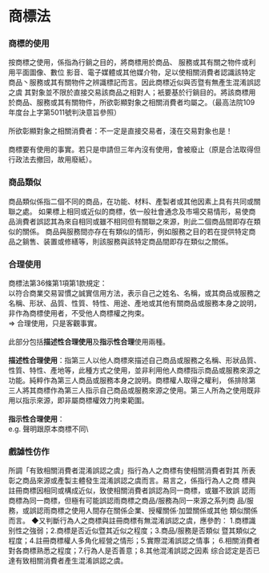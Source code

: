 # 商標法

### 商標的使用

按商標之使用，係指為行鋿之目的，將商標用於商品、 服務或其有關之物件或利用平面圖像、數位 影音、電子媒體或其他媒介物，足以使相關消費者認識該特定商品丶服務或其有關物件之辨識標記而言。因此商標近似與否暨有無產生混淆誤認之虞 其對象並不限於直接交易該商品之相對人；衹要基於行鋿目的。將該商標用於商品、服務或其有關物件，所欲彰顯對象之相關消費者均屬之。（最高法院109年度台上字第5011號判決意旨參照）\
\
所欲彰顯對象之相關消費者：不一定是直接交易者，淺在交易對象也是！\
\
商標要有使用的事實。若只是申請但三年內沒有使用，會被廢止（原是合法取得但行政法去撤回，故用廢紙）。

### 商品類似

商品類似係指二個不同的商品，在功能、材料、產製者或其他因素上具有共同或關聯之處。 如果標上相同或近似的商標，依一般社會通念及市場交易情形，易使商品淌費者誤認其為來自相同或雖不相同但有關聯之來源，則此二個商品間即存在類似的關係。 商品與服務間亦存在有類似的情形，例如服務之目的若在提供特定商品之鋿售、装置或修繕等，則該服務與該特定商品間即存在類似之關係。

### 合理使用

商標法第36條第1項第1款規定：\
以符合商業交易習慣之誠實信用方法，表示自己之姓名、名稱，或其商品或服務之名稱、形狀、品質、性質、特性、用途、產地或其他有關商品或服務本身之說明，非作為商標使用者，不受他人商標權之拘束。\
\=> 合理使用，只是客觀事實。\
\
此部分包括**描述性合理使用**及**指示性合理**使用兩種。\
\
**描述性合理使用**：指第三人以他人商標來描述自己商品或服務之名稱、形狀品質、性質、特性、產地等，此種方式之使用，並非利用他人商標指示商品或服務來源之功能。純粹作為第三人商品或服務本身之說明。商標權人取得之權利， 係排除第三人將其商標作為第三人指示自己商品或服務來源之使用。第三人所為之使用既非用以指示來源，即非屬商標權效力拘束範圍。\
\
**指示性合理使用**：\
e.g. 聲明跟原本商標不同\


### 戲謔性仿作

所調「有致相關消費者混淆誤認之虞」指行為人之商標有使相關消費者對其 所表彰之商品來源或產製主體發生混淆誤認之虞而言。易言之，係指行為人之商 標與註冊商標因相同或構成近似，致使相關消費者誤認為同一商標，或雖不致誤 認雨商標為同一商標，但極有可能誤認雨商標之商品/服務為同一來源之系列商 品/服務，或誤認雨商標之使用人間存在關係企業、授權關係·加盟關係或其他 類似關係而言。 ◆又判斷行為人之商標與註冊商標有無混淆誤認之虞，應參酌： 1.商標識别性之強弱；2.商標是否近似暨其近似之程度；3.商品/服務是否類似 暨其類似之程度；4.註冊商標權人多角化經營之情形；5.實際混淆誤認之情事； 6.相關消費者對各商標熟悉之程度；7.行為人是否善意；8.其他混淆誤認之因素 综合認定是否已達有致相關消費者產生混淆誤認之虞。

